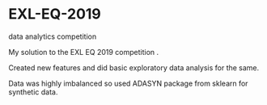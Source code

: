 # EXL-EQ-2019
data analytics competition

My solution to the EXL EQ 2019 competition . 

Created new features and did basic exploratory data analysis for the same.

Data was highly imbalanced so used ADASYN package from sklearn for synthetic data.

